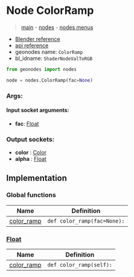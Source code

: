 # Node ColorRamp

> [main](../structure.md) - [nodes](nodes.md) - [nodes menus](nodes_menus.md)

- [Blender reference](https://docs.blender.org/manual/en/latest/modeling/geometry_nodes/color/color_ramp.html)
- [api reference](https://docs.blender.org/api/current/bpy.types.ShaderNodeValToRGB.html)
- geonodes name: `ColorRamp`
- bl_idname: `ShaderNodeValToRGB`

```python
from geonodes import nodes

node = nodes.ColorRamp(fac=None)
```

### Args:

#### Input socket arguments:

- **fac**: [Float](Float.md)

### Output sockets:

- **color** : [Color](Color.md)
- **alpha** : [Float](Float.md)

## Implementation

### Global functions

| Name | Definition |
|------|------------|
 | [color_ramp](A.md#color_ramp) | `def color_ramp(fac=None):` |

### [Float](Float.md)

| Name | Definition |
|------|------------|
 | [color_ramp](Float.md#color_ramp-property) | `def color_ramp(self):` |

